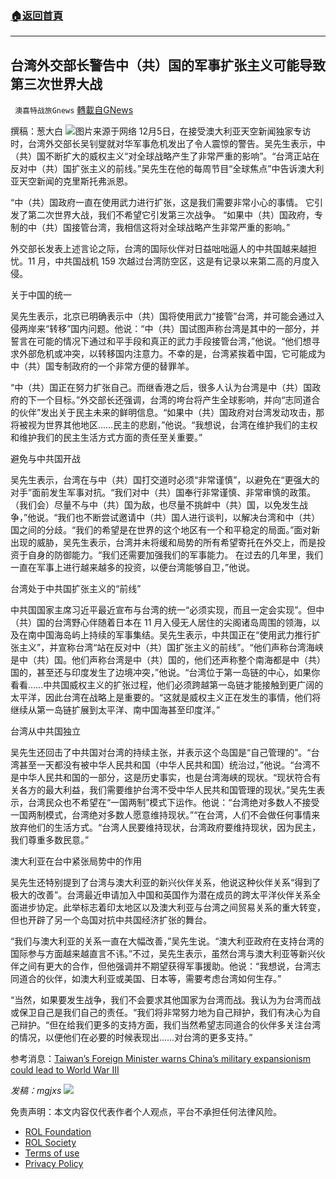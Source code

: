 ###  [:house:返回首頁](https://github.com/ourhimalayas/txt)
---


## 台湾外交部长警告中（共）国的军事扩张主义可能导致第三次世界大战
` 澳喜特战旅Gnews` [轉載自GNews](https://gnews.org/zh-hans/1724897/)

撰稿：葱大白
![](https://assets.gnews.org/wp-content/uploads/2021/12/602.jpg)图片来源于网络
12月5日，在接受澳大利亚天空新闻独家专访时，台湾外交部长吴钊燮就对华军事危机发出了令人震惊的警告。吴先生表示，中（共）国不断扩大的威权主义“对全球战略产生了非常严重的影响”。“台湾正站在反对中（共）国扩张主义的前线。”吴先生在他的每周节目“全球焦点”中告诉澳大利亚天空新闻的克里斯托弗派恩。

“中（共）国政府一直在使用武力进行扩张，这是我们需要非常小心的事情。 它引发了第二次世界大战，我们不希望它引发第三次战争。 “如果中（共）国政府，专制的中（共）国接管台湾，我相信这将对全球战略产生非常严重的影响。”

外交部长发表上述言论之际，台湾的国际伙伴对日益咄咄逼人的中共国越来越担忧。11 月，中共国战机 159 次越过台湾防空区，这是有记录以来第二高的月度入侵。

关于中国的统一

吴先生表示，北京已明确表示中（共）国将使用武力“接管”台湾，并可能会通过入侵两岸来“转移”国内问题。他说：“中（共）国试图声称台湾是其中的一部分，并誓言在可能的情况下通过和平手段和真正的武力手段接管台湾，”他说。“他们想寻求外部危机或冲突，以转移国内注意力。不幸的是，台湾紧挨着中国，它可能成为中（共）国专制政府的一个非常方便的替罪羊。

“中（共）国正在努力扩张自己。而继香港之后，很多人认为台湾是中（共）国政府的下一个目标。”外交部长还强调，台湾的垮台将产生全球影响，并向“志同道合的伙伴”发出关于民主未来的鲜明信息。“如果中（共）国政府对台湾发动攻击，那将被视为世界其他地区……民主的悲剧，”他说。“我想说，台湾在维护我们的主权和维护我们的民主生活方式方面的责任至关重要。”

避免与中共国开战

吴先生表示，台湾在与中（共）国打交道时必须“非常谨慎”，以避免在“更强大的对手”面前发生军事对抗。“我们对中（共）国奉行非常谨慎、非常审慎的政策。 （我们会）尽量不与中（共）国为敌，也尽量不挑衅中（共）国，以免发生战争，”他说。“我们也不断尝试邀请中（共）国人进行谈判，以解决台湾和中（共）国之间的分歧。“我们的希望是在世界的这个地区有一个和平稳定的局面。”面对新出现的威胁，吴先生表示，台湾并未将缓和局势的所有希望寄托在外交上，而是投资于自身的防御能力。“我们还需要加强我们的军事能力。 在过去的几年里，我们一直在军事上进行越来越多的投资，以便台湾能够自卫，”他说。

台湾处于中共国扩张主义的“前线”

中共国国家主席习近平最近宣布与台湾的统一“必须实现，而且一定会实现”。但中（共）国的台湾野心伴随着日本在 11 月入侵无人居住的尖阁诸岛周围的领海，以及在南中国海岛屿上持续的军事集结。吴先生表示，中共国正在“使用武力推行扩张主义”，并宣称台湾“站在反对中（共）国扩张主义的前线”。“他们声称台湾海峡是中（共）国。他们声称台湾是中（共）国的，他们还声称整个南海都是中（共）国的，甚至还与印度发生了边境冲突，”他说。“台湾位于第一岛链的中心，如果你看看……中共国威权主义的扩张过程，他们必须跨越第一岛链才能接触到更广阔的太平洋，因此台湾在战略上是重要的。“这就是威权主义正在发生的事情，他们将继续从第一岛链扩展到太平洋、南中国海甚至印度洋。”

台湾从中共国独立

吴先生还回击了中共国对台湾的持续主张，并表示这个岛国是“自己管理的”。“台湾甚至一天都没有被中华人民共和国（中华人民共和国）统治过，”他说。“台湾不是中华人民共和国的一部分，这是历史事实，也是台湾海峡的现状。“现状符合有关各方的最大利益，我们需要维护台湾不受中华人民共和国管理的现状。”吴先生表示，台湾民众也不希望在“一国两制”模式下运作。他说：“台湾绝对多数人不接受一国两制模式，台湾绝对多数人愿意维持现状。”“在台湾，人们不会做任何事情来放弃他们的生活方式。“台湾人民要维持现状，台湾政府要维持现状，因为民主，我们尊重多数民意。”

澳大利亚在台中紧张局势中的作用

吴先生还特别提到了台湾与澳大利亚的新兴伙伴关系，他说这种伙伴关系“得到了极大的改善”。台湾最近申请加入中国和英国作为潜在成员的跨太平洋伙伴关系全面进步协定。此举标志着印太地区以及澳大利亚与台湾之间贸易关系的重大转变，但也开辟了另一个岛国对抗中共国经济扩张的舞台。

“我们与澳大利亚的关系一直在大幅改善，”吴先生说。“澳大利亚政府在支持台湾的国际参与方面越来越直言不讳。”不过，吴先生表示，虽然台湾与澳大利亚等新兴伙伴之间有更大的合作，但他强调并不期望获得军事援助。他说：“我想说，台湾志同道合的伙伴，如澳大利亚或美国、日本等，需要考虑台湾如何生存。”

“当然，如果要发生战争，我们不会要求其他国家为台湾而战。我认为为台湾而战或保卫自己是我们自己的责任。“我们将非常努力地为自己辩护，我们有决心为自己辩护。“但在给我们更多的支持方面，我们当然希望志同道合的伙伴多关注台湾的情况，以便他们在必要的时候表现出……对台湾的更多支持。”

参考消息：[Taiwan’s Foreign Minister warns China’s military expansionism could lead to World War III](https://www.skynews.com.au/world-news/china/taiwans-foreign-minister-warns-chinas-military-expansionism-could-lead-to-world-war-iii/news-story/220e9894b5c1ae1478b124ef4f77257b)

*发稿：mgjxs*
![](https://assets.gnews.org/wp-content/uploads/2021/12/TA1-1.jpg)
 

免责声明：本文内容仅代表作者个人观点，平台不承担任何法律风险。

- [ROL Foundation](https://rolfoundation.org/)
- [ROL Society](https://rolsociety.org/)
- [Terms of use](https://gnews.org/terms-of-use-3/)
- [Privacy Policy](https://gnews.org/privacy-policy/)
